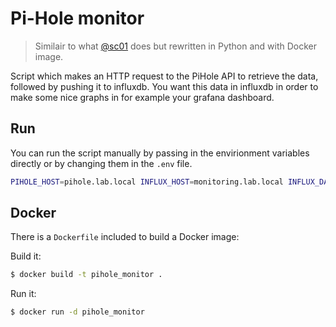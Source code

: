 # Pi-Hole monitor

> Similair to what [@sc01](https://github.com/sco01/piholestatus) does but rewritten in Python and with Docker image. 

Script which makes an HTTP request to the PiHole API to retrieve the data, followed by pushing it to influxdb. You want this data in influxdb in order to make some nice graphs in for example your grafana dashboard.

## Run
You can run the script manually by passing in the envirionment variables directly or by changing them in the `.env` file.

```bash
PIHOLE_HOST=pihole.lab.local INFLUX_HOST=monitoring.lab.local INFLUX_DATABASE=pihole node pihole.js
```

## Docker
There is a `Dockerfile` included to build a Docker image:

Build it:
```bash
$ docker build -t pihole_monitor .
```

Run it: 
```bash
$ docker run -d pihole_monitor
```
